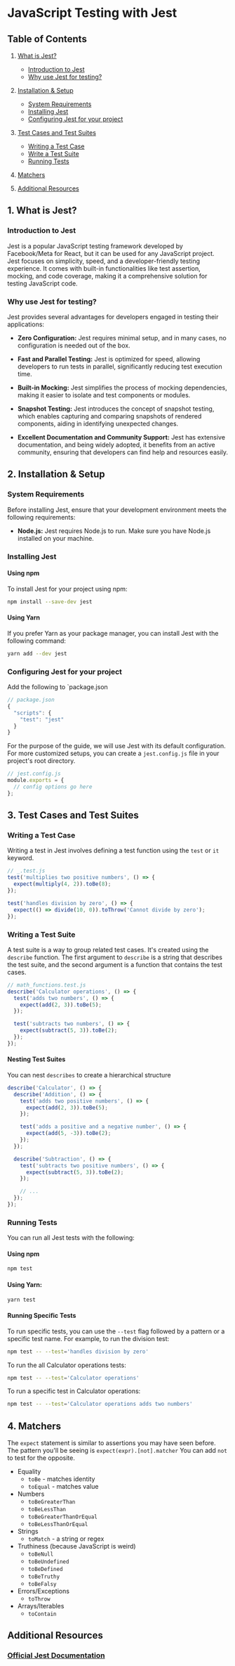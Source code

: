 # JavaScript Testing with Jest

## Table of Contents
1. [What is Jest?](#1-what-is-jest)
   - [Introduction to Jest](#introduction-to-jest)
   - [Why use Jest for testing?](#why-use-jest-for-testing)

2. [Installation & Setup](#2-installation--setup)
   - [System Requirements](#system-requirements)
   - [Installing Jest](#installing-jest)
   - [Configuring Jest for your project](#configuring-jest-for-your-project)
3. [Test Cases and Test Suites](#3-test-cases-and-test-suites)
   - [Writing a Test Case](#writing-a-test-case)
   - [Write a Test Suite](#writing-a-test-suite)
   - [Running Tests](#running-tests)
4. [Matchers](#4-matchers)
5. [Additional Resources](#additional-resources)

## 1. What is Jest?

### Introduction to Jest
Jest is a popular JavaScript testing framework developed by Facebook/Meta for React, but it can be used for any JavaScript project. Jest focuses on simplicity, speed, and a developer-friendly testing experience. It comes with built-in functionalities like test assertion, mocking, and code coverage, making it a comprehensive solution for testing JavaScript code.

### Why use Jest for testing?
Jest provides several advantages for developers engaged in testing their applications:

- **Zero Configuration:** Jest requires minimal setup, and in many cases, no configuration is needed out of the box.
  
- **Fast and Parallel Testing:** Jest is optimized for speed, allowing developers to run tests in parallel, significantly reducing test execution time.

- **Built-in Mocking:** Jest simplifies the process of mocking dependencies, making it easier to isolate and test components or modules.

- **Snapshot Testing:** Jest introduces the concept of snapshot testing, which enables capturing and comparing snapshots of rendered components, aiding in identifying unexpected changes.

- **Excellent Documentation and Community Support:** Jest has extensive documentation, and being widely adopted, it benefits from an active community, ensuring that developers can find help and resources easily.

## 2. Installation & Setup

### System Requirements
Before installing Jest, ensure that your development environment meets the following requirements:

- **Node.js:** Jest requires Node.js to run. Make sure you have Node.js installed on your machine.

### Installing Jest
#### Using npm
To install Jest for your project using npm:

```bash
npm install --save-dev jest
```
#### Using Yarn
If you prefer Yarn as your package manager, you can install Jest with the following command:

```bash
yarn add --dev jest
```

### Configuring Jest for your project
Add the following to `package.json
```javascript
// package.json
{
  "scripts": {
    "test": "jest"
  }
}
```

For the purpose of the guide, we will use Jest with its default configuration. For more customized setups, you can create a `jest.config.js` file in your project's root directory. 

```javascript
// jest.config.js
module.exports = {
  // config options go here
};
```

## 3. Test Cases and Test Suites

### Writing a Test Case

Writing a test in Jest involves defining a test function using the `test` or `it` keyword. 

```javascript
// _.test.js
test('multiplies two positive numbers', () => {
  expect(multiply(4, 2)).toBe(8);
});

test('handles division by zero', () => {
  expect(() => divide(10, 0)).toThrow('Cannot divide by zero');
});
```

### Writing a Test Suite

A test suite is a way to group related test cases. It's created using the `describe` function. The first argument to `describe` is a string that describes the test suite, and the second argument is a function that contains the test cases.

```javascript
// math_functions.test.js
describe('Calculator operations', () => {
  test('adds two numbers', () => {
    expect(add(2, 3)).toBe(5);
  });

  test('subtracts two numbers', () => {
    expect(subtract(5, 3)).toBe(2);
  });
});
```

#### Nesting Test Suites
You can nest `describes` to create a hierarchical structure
```javascript
describe('Calculator', () => {
  describe('Addition', () => {
    test('adds two positive numbers', () => {
      expect(add(2, 3)).toBe(5);
    });

    test('adds a positive and a negative number', () => {
      expect(add(5, -3)).toBe(2);
    });
  });

  describe('Subtraction', () => {
    test('subtracts two positive numbers', () => {
      expect(subtract(5, 3)).toBe(2);
    });

    // ...
  });
});

```

### Running Tests
You can run all Jest tests with the following:

#### Using npm
```bash
npm test
```

#### Using Yarn:

```bash
yarn test
```

#### Running Specific Tests
To run specific tests, you can use the `--test` flag followed by a pattern or a specific test name. For example, to run the division test:

```bash
npm test -- --test='handles division by zero'
```

To run the all Calculator operations tests:
```bash
npm test -- --test='Calculator operations'
```

To run a specific test in Calculator operations:

```bash
npm test -- --test='Calculator operations adds two numbers'
```

## 4. Matchers

The `expect` statement is similar to assertions you may have seen before. The pattern you'll be seeing is `expect(expr).[not].matcher` You can add `not` to test for the opposite.

- Equality
   - `toBe` - matches identity
   - `toEqual` - matches value
- Numbers
   - `toBeGreaterThan`
   - `toBeLessThan`
   - `toBeGreaterThanOrEqual`
   - `toBeLessThanOrEqual`
- Strings
   - `toMatch` - a string or regex
- Truthiness (because JavaScript is weird)
   - `toBeNull`
   - `toBeUndefined`
   - `toBeDefined`
   - `toBeTruthy`
   - `toBeFalsy`
- Errors/Exceptions
   - `toThrow`
- Arrays/Iterables
   - `toContain`

## Additional Resources

### [Official Jest Documentation](https://jestjs.io/docs/getting-started)